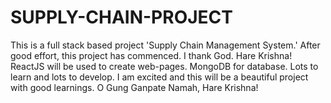 # SUPPLY-CHAIN-PROJECT
This is a full stack based project 'Supply Chain Management System.' After good effort, this project has commenced. I thank God. Hare Krishna!
ReactJS will be used to create web-pages. MongoDB for database. Lots to learn and lots to develop. I am excited and this will be a beautiful project with good learnings. O Gung Ganpate Namah, Hare Krishna!
